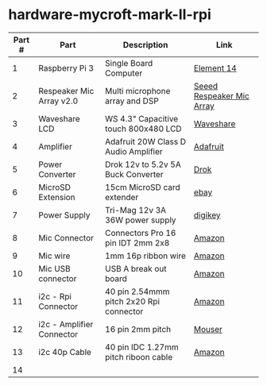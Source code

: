 # hardware-mycroft-mark-II-rpi

| Part # | Part | Description | Link |
| ------ | ---- | ----------- | ---- |
| 1 | Raspberry Pi 3 | Single Board Computer | [Element 14](https://www.newark.com/raspberry-pi/raspberrypi3-modb-1gb/sbc-raspberry-pi-3-mod-b-1gb-ram/dp/77Y6520?src=raspberrypi)
| 2 | Respeaker Mic Array v2.0 | Multi microphone array and DSP | [Seeed Respeaker Mic Array](https://www.seeedstudio.com/ReSpeaker-Mic-Array-v2-0.html)
| 3 | Waveshare LCD | WS 4.3" Capacitive touch 800x480 LCD |  [Waveshare](https://www.waveshare.com/4.3inch-hdmi-lcd-b.htm)
| 4 | Amplifier | Adafruit 20W Class D Audio Amplifier | [Adafruit](https://www.adafruit.com/product/1752)
| 5 | Power Converter | Drok 12v to 5.2v 5A Buck Converter | [Drok](https://www.droking.com/Power-Supply-Module-DC-9V-36V-to-5.2V-5A-Double-Output-Buck-Converter-USB-Charger-Voltage-Regulator-Adapter-Driver-Module?search=200217&description=true)
| 6 | MicroSD Extension | 15cm MicroSD card extender | [ebay](https://www.ebay.com/c/1331472913)
| 7 | Power Supply | Tri-Mag 12v 3A 36W power supply | [digikey](https://www.digikey.com/product-detail/en/tri-mag-llc/L6R36-120/364-1282-ND/7682645)
| 8 | Mic Connector | Connectors Pro 16 pin IDT 2mm 2x8 | [Amazon](https://www.amazon.com/dp/B07F3V7MRM/ref=psdc_172544_t1_B07F3VHMDB)
| 9 | Mic wire | 1mm 16p ribbon wire | [Amazon](https://www.amazon.com/uxcell-Ribbon-Length-1-27mm-Connecting/dp/B07S7WDCQC/ref=sr_1_2?keywords=1mm%2B16%2Bribbon&qid=1580245642&s=electronics&sr=1-2&th=1)
| 10 | Mic USB connector | USB A break out board | [Amazon](https://www.amazon.com/gp/product/B07MQFJQLT/ref=ppx_yo_dt_b_asin_title_o09_s00?ie=UTF8&psc=1)
| 11 | i2c - Rpi Connector | 40 pin 2.54mmm pitch 2x20 Rpi connector | [Amazon](https://www.amazon.com/gp/product/B00K2NTSJE/ref=ppx_yo_dt_b_search_asin_title?ie=UTF8&psc=1)
| 12 | i2c - Amplifier Connector | 16 pin 2mm pitch | [Mouser](https://www.mouser.com/ProductDetail/200-IDSS16D05.00G)
| 13 | i2c 40p Cable | 40 pin IDC 1.27mm pitch riboon cable | [Amazon](https://www.amazon.com/dp/B07V4MH8HH/ref=sspa_dk_detail_1?spLa=ZW5jcnlwdGVkUXVhbGlmaWVyPUExUTE1SThHSkwyNUJDJmVuY3J5cHRlZElkPUEwMDg5ODkyMkRJUTNJTEpGNUhOWSZlbmNyeXB0ZWRBZElkPUEwNzUxNTA4Mk8yMTQ4TThEOVFQSyZ3aWRnZXROYW1lPXNwX2RldGFpbDImYWN0aW9uPWNsaWNrUmVkaXJlY3QmZG9Ob3RMb2dDbGljaz10cnVl&th=1)
| 14 |
